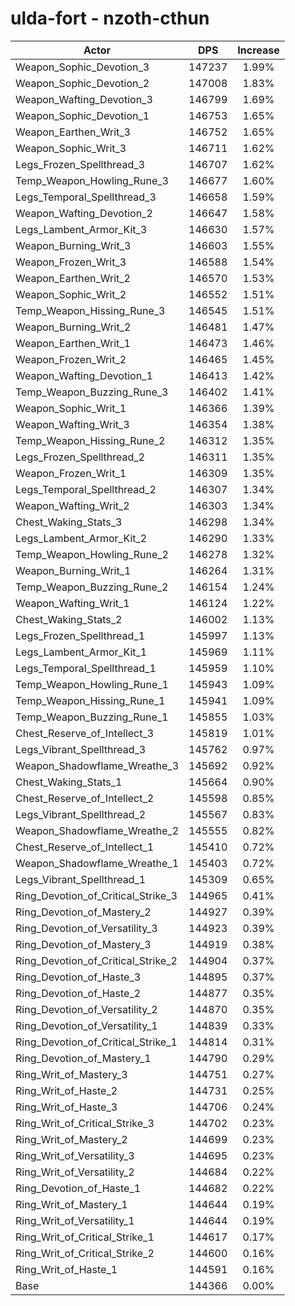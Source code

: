 # ulda-fort - nzoth-cthun
| Actor | DPS | Increase |
|---|:---:|:---:|
|Weapon_Sophic_Devotion_3|147237|1.99%|
|Weapon_Sophic_Devotion_2|147008|1.83%|
|Weapon_Wafting_Devotion_3|146799|1.69%|
|Weapon_Sophic_Devotion_1|146753|1.65%|
|Weapon_Earthen_Writ_3|146752|1.65%|
|Weapon_Sophic_Writ_3|146711|1.62%|
|Legs_Frozen_Spellthread_3|146707|1.62%|
|Temp_Weapon_Howling_Rune_3|146677|1.60%|
|Legs_Temporal_Spellthread_3|146658|1.59%|
|Weapon_Wafting_Devotion_2|146647|1.58%|
|Legs_Lambent_Armor_Kit_3|146630|1.57%|
|Weapon_Burning_Writ_3|146603|1.55%|
|Weapon_Frozen_Writ_3|146588|1.54%|
|Weapon_Earthen_Writ_2|146570|1.53%|
|Weapon_Sophic_Writ_2|146552|1.51%|
|Temp_Weapon_Hissing_Rune_3|146545|1.51%|
|Weapon_Burning_Writ_2|146481|1.47%|
|Weapon_Earthen_Writ_1|146473|1.46%|
|Weapon_Frozen_Writ_2|146465|1.45%|
|Weapon_Wafting_Devotion_1|146413|1.42%|
|Temp_Weapon_Buzzing_Rune_3|146402|1.41%|
|Weapon_Sophic_Writ_1|146366|1.39%|
|Weapon_Wafting_Writ_3|146354|1.38%|
|Temp_Weapon_Hissing_Rune_2|146312|1.35%|
|Legs_Frozen_Spellthread_2|146311|1.35%|
|Weapon_Frozen_Writ_1|146309|1.35%|
|Legs_Temporal_Spellthread_2|146307|1.34%|
|Weapon_Wafting_Writ_2|146303|1.34%|
|Chest_Waking_Stats_3|146298|1.34%|
|Legs_Lambent_Armor_Kit_2|146290|1.33%|
|Temp_Weapon_Howling_Rune_2|146278|1.32%|
|Weapon_Burning_Writ_1|146264|1.31%|
|Temp_Weapon_Buzzing_Rune_2|146154|1.24%|
|Weapon_Wafting_Writ_1|146124|1.22%|
|Chest_Waking_Stats_2|146002|1.13%|
|Legs_Frozen_Spellthread_1|145997|1.13%|
|Legs_Lambent_Armor_Kit_1|145969|1.11%|
|Legs_Temporal_Spellthread_1|145959|1.10%|
|Temp_Weapon_Howling_Rune_1|145943|1.09%|
|Temp_Weapon_Hissing_Rune_1|145941|1.09%|
|Temp_Weapon_Buzzing_Rune_1|145855|1.03%|
|Chest_Reserve_of_Intellect_3|145819|1.01%|
|Legs_Vibrant_Spellthread_3|145762|0.97%|
|Weapon_Shadowflame_Wreathe_3|145692|0.92%|
|Chest_Waking_Stats_1|145664|0.90%|
|Chest_Reserve_of_Intellect_2|145598|0.85%|
|Legs_Vibrant_Spellthread_2|145567|0.83%|
|Weapon_Shadowflame_Wreathe_2|145555|0.82%|
|Chest_Reserve_of_Intellect_1|145410|0.72%|
|Weapon_Shadowflame_Wreathe_1|145403|0.72%|
|Legs_Vibrant_Spellthread_1|145309|0.65%|
|Ring_Devotion_of_Critical_Strike_3|144965|0.41%|
|Ring_Devotion_of_Mastery_2|144927|0.39%|
|Ring_Devotion_of_Versatility_3|144923|0.39%|
|Ring_Devotion_of_Mastery_3|144919|0.38%|
|Ring_Devotion_of_Critical_Strike_2|144904|0.37%|
|Ring_Devotion_of_Haste_3|144895|0.37%|
|Ring_Devotion_of_Haste_2|144877|0.35%|
|Ring_Devotion_of_Versatility_2|144870|0.35%|
|Ring_Devotion_of_Versatility_1|144839|0.33%|
|Ring_Devotion_of_Critical_Strike_1|144814|0.31%|
|Ring_Devotion_of_Mastery_1|144790|0.29%|
|Ring_Writ_of_Mastery_3|144751|0.27%|
|Ring_Writ_of_Haste_2|144731|0.25%|
|Ring_Writ_of_Haste_3|144706|0.24%|
|Ring_Writ_of_Critical_Strike_3|144702|0.23%|
|Ring_Writ_of_Mastery_2|144699|0.23%|
|Ring_Writ_of_Versatility_3|144695|0.23%|
|Ring_Writ_of_Versatility_2|144684|0.22%|
|Ring_Devotion_of_Haste_1|144682|0.22%|
|Ring_Writ_of_Mastery_1|144644|0.19%|
|Ring_Writ_of_Versatility_1|144644|0.19%|
|Ring_Writ_of_Critical_Strike_1|144617|0.17%|
|Ring_Writ_of_Critical_Strike_2|144600|0.16%|
|Ring_Writ_of_Haste_1|144591|0.16%|
|Base|144366|0.00%|
